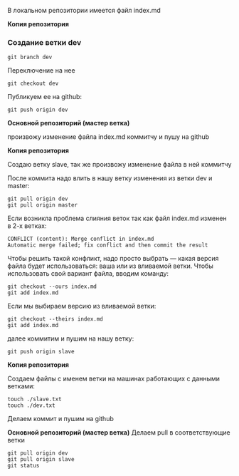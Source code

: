 В локальном репозитории имеется файл index.md

**Копия репозитория**

### Cоздание ветки dev

    git branch dev

Переключение на нее

    git checkout dev

Публикуем ее на github:

    git push origin dev


**Основной репозиторий (мастер ветка)**

произвожу изменение файла index.md
коммитчу и пушу на github

**Копия репозитория**

Создаю ветку slave, так же произвожу изменение файла в ней коммитчу

После коммита надо влить в нашу ветку изменения из ветки dev и master:

    git pull origin dev 
    git pull origin master

Если возникла проблема слияния веток так как файл index.md изменен в 2-х ветках:

    CONFLICT (content): Merge conflict in index.md
    Automatic merge failed; fix conflict and then commit the result

Чтобы решить такой конфликт, надо просто выбрать — какая версия файла будет использоваться: ваша или из вливаемой ветки. Чтобы использовать свой вариант файла, вводим команду:

    git checkout --ours index.md
    git add index.md

Если мы выбираем версию из вливаемой ветки:

    git checkout --theirs index.md
    git add index.md

далее коммитим и пушим на нашу ветку:

    git push origin slave

**Копия репозитория**

Создаем файлы с именем ветки на машинах работающих с данными ветками:

    touch ./slave.txt 
    touch ./dev.txt 

Делаем коммит и пушим на github

**Основной репозиторий (мастер ветка)**
Делаем pull в соответствующие ветки

    git pull origin dev
    git pull origin slave
    git status
